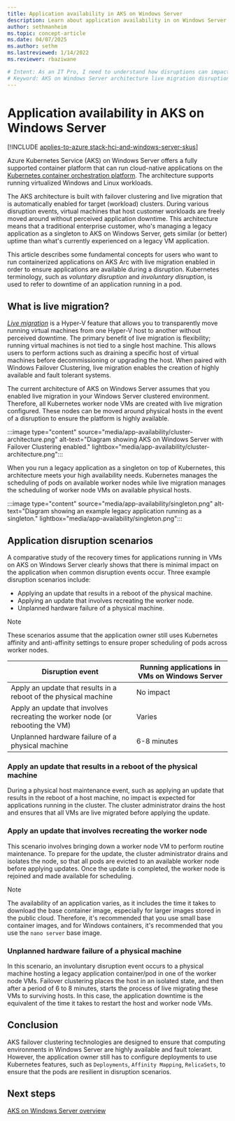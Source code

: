 ```yaml
---
title: Application availability in AKS on Windows Server
description: Learn about application availability in on Windows Server.
author: sethmanheim
ms.topic: concept-article
ms.date: 04/07/2025
ms.author: sethm 
ms.lastreviewed: 1/14/2022
ms.reviewer: rbaziwane

# Intent: As an IT Pro, I need to understand how disruptions can impact the availability of applications on my AKS deployments on Windows Server.
# Keyword: AKS on Windows Server architecture live migration disruption Kubernetes container orchestration
---
```


# Application availability in AKS on Windows Server

[!INCLUDE [applies-to-azure stack-hci-and-windows-server-skus](includes/aks-hci-applies-to-skus/aks-hybrid-applies-to-azure-stack-hci-windows-server-sku.md)]

Azure Kubernetes Service (AKS) on Windows Server offers a fully supported container platform that can run cloud-native applications on the [Kubernetes container orchestration platform](https://kubernetes.io/). The architecture supports running virtualized Windows and Linux workloads.

The AKS architecture is built with failover clustering and live migration that is automatically enabled for target (workload) clusters. During various disruption events, virtual machines that host customer workloads are freely moved around without perceived application downtime. This architecture means that a traditional enterprise customer, who's managing a legacy application as a singleton to AKS on Windows Server, gets similar (or better) uptime than what's currently experienced on a legacy VM application.

This article describes some fundamental concepts for users who want to run containerized applications on AKS Arc with live migration enabled in order to ensure applications are available during a disruption. Kubernetes terminology, such as *voluntary disruption* and *involuntary disruption*, is used to refer to downtime of an application running in a pod.

## What is live migration?

[*Live migration*](/windows-server/virtualization/hyper-v/manage/live-migration-overview) is a Hyper-V feature that allows you to transparently move running virtual machines from one Hyper-V host to another without perceived downtime. The primary benefit of live migration is flexibility; running virtual machines is not tied to a single host machine. This allows users to perform actions such as draining a specific host of virtual machines before decommissioning or upgrading the host. When paired with Windows Failover Clustering, live migration enables the creation of highly available and fault tolerant systems.

The current architecture of AKS on Windows Server assumes that you enabled live migration in your Windows Server clustered environment. Therefore, all Kubernetes worker node VMs are created with live migration configured. These nodes can be moved around physical hosts in the event of a disruption to ensure the platform is highly available.

:::image type="content" source="media/app-availability/cluster-architecture.png" alt-text="Diagram showing AKS on Windows Server with Failover Clustering enabled." lightbox="media/app-availability/cluster-architecture.png":::

When you run a legacy application as a singleton on top of Kubernetes, this architecture meets your high availability needs. Kubernetes manages the scheduling of pods on available worker nodes while live migration manages the scheduling of worker node VMs on available physical hosts.

:::image type="content" source="media/app-availability/singleton.png" alt-text="Diagram showing an example legacy application running as a singleton." lightbox="media/app-availability/singleton.png":::

## Application disruption scenarios

A comparative study of the recovery times for applications running in VMs on AKS on Windows Server clearly shows that there is minimal impact on the application when common disruption events occur. Three example disruption scenarios include:

- Applying an update that results in a reboot of the physical machine.
- Applying an update that involves recreating the worker node.
- Unplanned hardware failure of a physical machine.

> [!NOTE]
> These scenarios assume that the application owner still uses Kubernetes affinity and anti-affinity settings to ensure proper scheduling of pods across worker nodes.

| Disruption event |       Running applications in VMs on Windows Server            |
| ------------------------------------------------------------ | ---------------------------- |
| Apply an update that results in a reboot of the physical machine | No  impact        |
| Apply an update that involves recreating the worker node (or rebooting the VM) | Varies            |
| Unplanned hardware failure of a physical machine            | 6-8 minutes    |

### Apply an update that results in a reboot of the physical machine

During a physical host maintenance event, such as applying an update that results in the reboot of a host machine, no impact is expected for applications running in the cluster. The cluster administrator drains the host and ensures that all VMs are live migrated before applying the update.

### Apply an update that involves recreating the worker node

This scenario involves bringing down a worker node VM to perform routine maintenance. To prepare for the update, the cluster administrator drains and isolates the node, so that all pods are evicted to an available worker node before applying updates. Once the update is completed, the worker node is rejoined and made available for scheduling.

> [!NOTE]
> The availability of an application varies, as it includes the time it takes to download the base container image, especially for larger images stored in the public cloud. Therefore, it's recommended that you use small base container images, and for Windows containers, it's recommended that you use the `nano server` base image.

### Unplanned hardware failure of a physical machine

In this scenario, an involuntary disruption event occurs to a physical machine hosting a legacy application container/pod in one of the worker node VMs. Failover clustering places the host in an isolated state, and then after a period of 6 to 8 minutes, starts the process of live migrating these VMs to surviving hosts. In this case, the application downtime is the equivalent of the time it takes to restart the host and worker node VMs.

## Conclusion

AKS failover clustering technologies are designed to ensure that computing environments in Windows Server are highly available and fault tolerant. However, the application owner still has to configure deployments to use Kubernetes features, such as `Deployments`, `Affinity Mapping`, `RelicaSets`, to ensure that the pods are resilient in disruption scenarios.

## Next steps

[AKS on Windows Server overview](overview.md)
